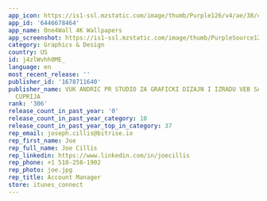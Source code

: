 ```yaml
---
app_icon: https://is1-ssl.mzstatic.com/image/thumb/Purple126/v4/ae/38/cd/ae38cd93-6aee-67d9-80f9-9651d51a8b7b/AppIcon-0-0-1x_U007emarketing-0-10-0-sRGB-85-220.png/1024x1024bb.png
app_id: '6446678464'
app_name: One4Wall 4K Wallpapers
app_screenshot: https://is1-ssl.mzstatic.com/image/thumb/PurpleSource126/v4/bb/51/9e/bb519e15-e84d-ed91-8c49-3350557e35a9/147a5257-7fb2-4077-b50c-7ad334b5c432_5.5_5.jpg/1242x2208bb.png
category: Graphics & Design
country: US
id: j4zlWvhh0ME_
language: en
most_recent_release: ''
publisher_id: '1678711640'
publisher_name: VUK ANDRIC PR STUDIO ZA GRAFICKI DIZAJN I IZRADU VEB SAJTOVA One4Studio
  CUPRIJA
rank: '306'
release_count_in_past_year: '0'
release_count_in_past_year_category: 10
release_count_in_past_year_top_in_category: 37
rep_email: joseph.cillis@bitrise.io
rep_first_name: Joe
rep_full_name: Joe Cillis
rep_linkedin: https://www.linkedin.com/in/joecillis
rep_phone: +1 518-258-1902
rep_photo: joe.jpg
rep_title: Account Manager
store: itunes_connect
---
```


